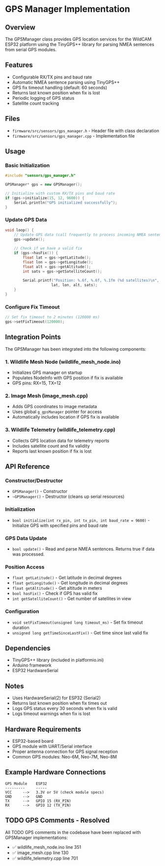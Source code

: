 # GPS Manager Implementation

## Overview
The GPSManager class provides GPS location services for the WildCAM ESP32 platform using the TinyGPS++ library for parsing NMEA sentences from serial GPS modules.

## Features
- Configurable RX/TX pins and baud rate
- Automatic NMEA sentence parsing using TinyGPS++
- GPS fix timeout handling (default: 60 seconds)
- Returns last known position when fix is lost
- Periodic logging of GPS status
- Satellite count tracking

## Files
- `firmware/src/sensors/gps_manager.h` - Header file with class declaration
- `firmware/src/sensors/gps_manager.cpp` - Implementation file

## Usage

### Basic Initialization
```cpp
#include "sensors/gps_manager.h"

GPSManager* gps = new GPSManager();

// Initialize with custom RX/TX pins and baud rate
if (gps->initialize(15, 12, 9600)) {
    Serial.println("GPS initialized successfully");
}
```

### Update GPS Data
```cpp
void loop() {
    // Update GPS data (call frequently to process incoming NMEA sentences)
    gps->update();
    
    // Check if we have a valid fix
    if (gps->hasFix()) {
        float lat = gps->getLatitude();
        float lon = gps->getLongitude();
        float alt = gps->getAltitude();
        int sats = gps->getSatelliteCount();
        
        Serial.printf("Position: %.6f, %.6f, %.1fm (%d satellites)\n",
                     lat, lon, alt, sats);
    }
}
```

### Configure Fix Timeout
```cpp
// Set fix timeout to 2 minutes (120000 ms)
gps->setFixTimeout(120000);
```

## Integration Points

The GPSManager has been integrated into the following components:

### 1. Wildlife Mesh Node (wildlife_mesh_node.ino)
- Initializes GPS manager on startup
- Populates NodeInfo with GPS position if fix is available
- GPS pins: RX=15, TX=12

### 2. Image Mesh (image_mesh.cpp)
- Adds GPS coordinates to image metadata
- Uses global `g_gpsManager` pointer for access
- Automatically includes location if GPS fix is available

### 3. Wildlife Telemetry (wildlife_telemetry.cpp)
- Collects GPS location data for telemetry reports
- Includes satellite count and fix validity
- Reports last known position if fix is lost

## API Reference

### Constructor/Destructor
- `GPSManager()` - Constructor
- `~GPSManager()` - Destructor (cleans up serial resources)

### Initialization
- `bool initialize(int rx_pin, int tx_pin, int baud_rate = 9600)` - Initialize GPS with specified pins and baud rate

### GPS Data Update
- `bool update()` - Read and parse NMEA sentences. Returns true if data was processed.

### Position Access
- `float getLatitude()` - Get latitude in decimal degrees
- `float getLongitude()` - Get longitude in decimal degrees  
- `float getAltitude()` - Get altitude in meters
- `bool hasFix()` - Check if GPS has valid fix
- `int getSatelliteCount()` - Get number of satellites in view

### Configuration
- `void setFixTimeout(unsigned long timeout_ms)` - Set fix timeout duration
- `unsigned long getTimeSinceLastFix()` - Get time since last valid fix

## Dependencies
- TinyGPS++ library (included in platformio.ini)
- Arduino framework
- ESP32 HardwareSerial

## Notes
- Uses HardwareSerial(2) for ESP32 (Serial2)
- Returns last known position when fix times out
- Logs GPS status every 30 seconds when fix is valid
- Logs timeout warnings when fix is lost

## Hardware Requirements
- ESP32-based board
- GPS module with UART/Serial interface
- Proper antenna connection for GPS signal reception
- Common GPS modules: Neo-6M, Neo-7M, Neo-8M

## Example Hardware Connections
```
GPS Module    ESP32
---------     -----
VCC     -->   3.3V or 5V (check module specs)
GND     -->   GND
TX      -->   GPIO 15 (RX_PIN)
RX      -->   GPIO 12 (TX_PIN)
```

## TODO GPS Comments - Resolved
All TODO GPS comments in the codebase have been replaced with GPSManager implementations:
- ✅ wildlife_mesh_node.ino line 351
- ✅ image_mesh.cpp line 130
- ✅ wildlife_telemetry.cpp line 701

